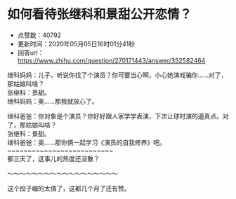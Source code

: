 # 如何看待张继科和景甜公开恋情？
- 点赞数：40792
- 更新时间：2020年05月05日16时01分41秒
- 回答url：https://www.zhihu.com/question/270171443/answer/352582464
<body>
 <p data-pid="yn8_tSbA">继科妈妈：儿子，听说你找了个演员？你可要当心啊，小心她演戏骗你……对了，那姑娘叫啥？<br>
  张继科：景甜。<br>
  继科妈妈：奥……那我就放心了。</p>
 <p data-pid="yftlz_Pf">继科爸爸：你对象是个演员？你好好跟人家学学表演，下次让球时演的逼真点。对了，那姑娘叫啥？<br>
  张继科：景甜。<br>
  继科爸爸：奥……那你俩一起学习《演员的自我修养》吧。<br>
  ~~~~~~~~~~~~~~~~~~~~~~~~~~<br>
  都三天了，这事儿的热度还没散？</p>
 <p data-pid="8HUX6M_W">～～～～～～～～～～～～～～～～～～</p>
 <p data-pid="Q_BNkLp8">这个段子编的太值了，这都几个月了还有赞。</p>
</body>